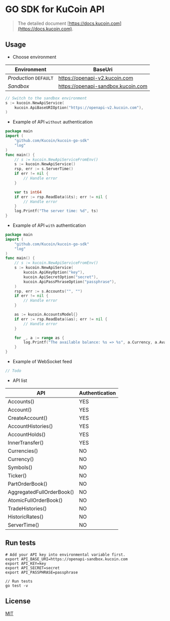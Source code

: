 # GO SDK for KuCoin API
> The detailed document [https://docs.kucoin.com](https://docs.kucoin.com).


## Usage

- Choose environment

| Environment | BaseUri |
| -------- | -------- |
| *Production* `DEFAULT` | https://openapi-v2.kucoin.com |
| *Sandbox* | https://openapi-sandbox.kucoin.com |

```go
// Switch to the sandbox environment
s := kucoin.NewApiService(
    kucoin.ApiBaseURIOption("https://openapi-v2.kucoin.com"),
)
```

- Example of API `without` authentication

```go
package main
import (
	"github.com/Kucoin/kucoin-go-sdk"
	"log"
)
func main() {
	// s := kucoin.NewApiServiceFromEnv()
	s := kucoin.NewApiService()
	rsp, err := s.ServerTime()
	if err != nil {
		// Handle error
	}

	var ts int64
	if err := rsp.ReadData(&ts); err != nil {
		// Handle error
	}
	log.Printf("The server time: %d", ts)
}
```

- Example of API `with` authentication

```go
package main
import (
	"github.com/Kucoin/kucoin-go-sdk"
	"log"
)
func main() {
	// s := kucoin.NewApiServiceFromEnv()
	s := kucoin.NewApiService(
		kucoin.ApiKeyOption("key"),
		kucoin.ApiSecretOption("secret"),
		kucoin.ApiPassPhraseOption("passphrase"),
	)
	rsp, err := s.Accounts("", "")
	if err != nil {
		// Handle error
	}

	as := kucoin.AccountsModel{}
	if err := rsp.ReadData(&as); err != nil {
		// Handle error
	}

	for _, a := range as {
		log.Printf("The available balance: %s => %s", a.Currency, a.Available)
	}
}
```

- Example of WebSocket feed

```go
// Todo
```

- API list

| API | Authentication |
| -------- | -------- |
| Accounts() | YES |
| Account() | YES |
| CreateAccount() | YES |
| AccountHistories() | YES |
| AccountHolds() | YES |
| InnerTransfer() | YES |
| Currencies() | NO |
| Currency() | NO |
| Symbols() | NO |
| Ticker() | NO |
| PartOrderBook() | NO |
| AggregatedFullOrderBook() | NO |
| AtomicFullOrderBook() | NO |
| TradeHistories() | NO |
| HistoricRates() | NO |
| ServerTime() | NO |


## Run tests

```shell
# Add your API key into environmental variable first.
export API_BASE_URI=https://openapi-sandbox.kucoin.com
export API_KEY=key
export API_SECRET=secret
export API_PASSPHRASE=passphrase

// Run tests
go test -v
```

## License

[MIT](LICENSE)
